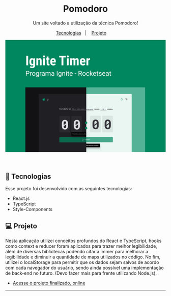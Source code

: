 <h1 align="center"> Pomodoro </h1>

<p align="center">
Um site voltado a utilização da técnica Pomodoro! <br/>
</p>

<p align="center">
  <a href="#-tecnologias">Tecnologias</a>&nbsp;&nbsp;&nbsp;|&nbsp;&nbsp;&nbsp;
  <a href="#-projeto">Projeto</a>&nbsp;&nbsp;&nbsp; &nbsp;&nbsp;&nbsp;
</p>

<p align="center">
  <img alt="License" src="https://github.com/IgorGMendonca/Pomodoro/blob/main/Capa-pomodoro.png">
</p>

<br>

## 🚀 Tecnologias

Esse projeto foi desenvolvido com as seguintes tecnologias:

- React.js
- TypeScript
- Style-Components

## 💻 Projeto

Nesta aplicação utilizei conceitos profundos do React e TypeScript, hooks como context e reducer foram aplicados para trazer melhor legibilidade, 
além de diversas bibliotecas podendo citar a immer para melhorar a legibilidade e diminuir a quantidade de maps utilizados no código. No fim, utilizei o localStorage
para permitir que os dados sejam salvos de acordo com cada navegador do usuário, sendo ainda possível uma implementação de back-end no futuro. (Devo fazer mais 
para frente utilizando Node.js).

- [Acesse o projeto finalizado, online](https://pomodoro-igm.netlify.app/)

---
